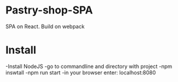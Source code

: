 # Pastry-shop-SPA
SPA on React. Build on webpack
# Install
-Install NodeJS
-go to commandline and directory with project
-npm inswtall
-npm run start
-in your browser enter: localhost:8080
